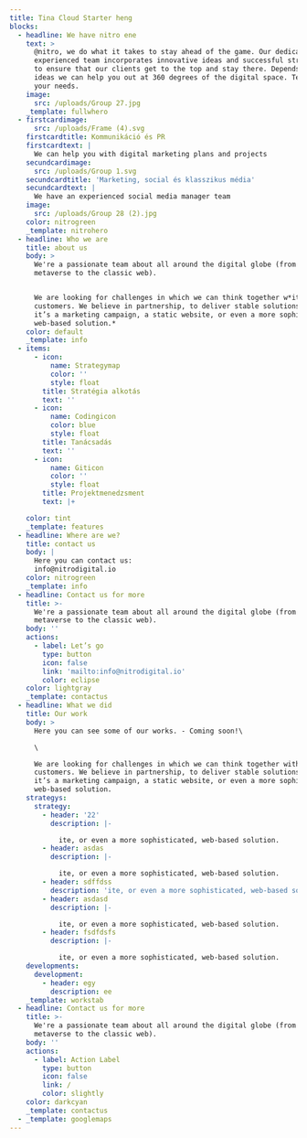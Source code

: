 ```yaml
---
title: Tina Cloud Starter heng
blocks:
  - headline: We have nitro ene
    text: >
      @nitro, we do what it takes to stay ahead of the game. Our dedicated,
      experienced team incorporates innovative ideas and successful strategies
      to ensure that our clients get to the top and stay there. Depends on your
      ideas we can help you out at 360 degrees of the digital space. Tell us
      your needs.
    image:
      src: /uploads/Group 27.jpg
    _template: fullwhero
  - firstcardimage:
      src: /uploads/Frame (4).svg
    firstcardtitle: Kommunikáció és PR
    firstcardtext: |
      We can help you with digital marketing plans and projects
    secundcardimage:
      src: /uploads/Group 1.svg
    secundcardtitle: 'Marketing, social és klasszikus média'
    secundcardtext: |
      We have an experienced social media manager team
    image:
      src: /uploads/Group 28 (2).jpg
    color: nitrogreen
    _template: nitrohero
  - headline: Who we are
    title: about us
    body: >
      We're a passionate team about all around the digital globe (from the
      metaverse to the classic web).


      We are looking for challenges in which we can think together w*ith our
      customers. We believe in partnership, to deliver stable solutions: whether
      it’s a marketing campaign, a static website, or even a more sophisticated,
      web-based solution.*
    color: default
    _template: info
  - items:
      - icon:
          name: Strategymap
          color: ''
          style: float
        title: Stratégia alkotás
        text: ''
      - icon:
          name: Codingicon
          color: blue
          style: float
        title: Tanácsadás
        text: ''
      - icon:
          name: Giticon
          color: ''
          style: float
        title: Projektmenedzsment
        text: |+

    color: tint
    _template: features
  - headline: Where are we?
    title: contact us
    body: |
      Here you can contact us:
      info@nitrodigital.io
    color: nitrogreen
    _template: info
  - headline: Contact us for more
    title: >-
      We're a passionate team about all around the digital globe (from the
      metaverse to the classic web).
    body: ''
    actions:
      - label: Let’s go
        type: button
        icon: false
        link: 'mailto:info@nitrodigital.io'
        color: eclipse
    color: lightgray
    _template: contactus
  - headline: What we did
    title: Our work
    body: >
      Here you can see some of our works. - Coming soon!\

      \

      We are looking for challenges in which we can think together with our
      customers. We believe in partnership, to deliver stable solutions: whether
      it’s a marketing campaign, a static website, or even a more sophisticated,
      web-based solution.
    strategys:
      strategy:
        - header: '22'
          description: |-

            ite, or even a more sophisticated, web-based solution.
        - header: asdas
          description: |-

            ite, or even a more sophisticated, web-based solution.
        - header: sdffdss
          description: 'ite, or even a more sophisticated, web-based solution.'
        - header: asdasd
          description: |-

            ite, or even a more sophisticated, web-based solution.
        - header: fsdfdsfs
          description: |-

            ite, or even a more sophisticated, web-based solution.
    developments:
      development:
        - header: egy
          description: ee
    _template: workstab
  - headline: Contact us for more
    title: >-
      We're a passionate team about all around the digital globe (from the
      metaverse to the classic web).
    body: ''
    actions:
      - label: Action Label
        type: button
        icon: false
        link: /
        color: slightly
    color: darkcyan
    _template: contactus
  - _template: googlemaps
---
```





















































































































